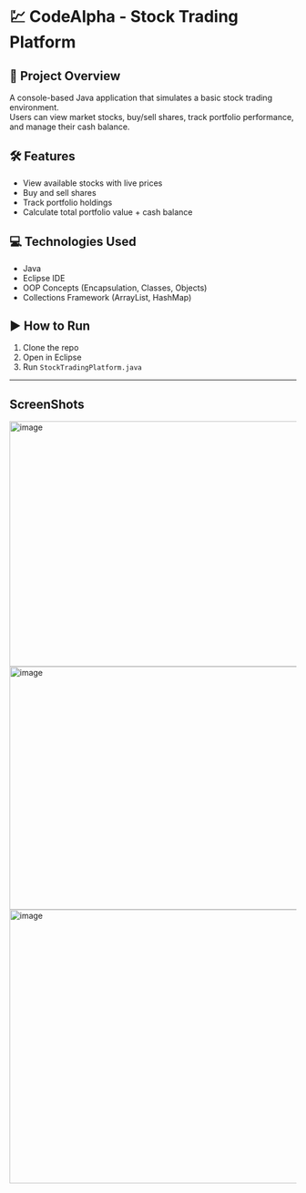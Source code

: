 # 💹 CodeAlpha - Stock Trading Platform

## 📌 Project Overview
A console-based Java application that simulates a basic stock trading environment.  
Users can view market stocks, buy/sell shares, track portfolio performance, and manage their cash balance.

## 🛠 Features
- View available stocks with live prices
- Buy and sell shares
- Track portfolio holdings
- Calculate total portfolio value + cash balance

## 💻 Technologies Used
- Java
- Eclipse IDE
- OOP Concepts (Encapsulation, Classes, Objects)
- Collections Framework (ArrayList, HashMap)

## ▶ How to Run
1. Clone the repo  
2. Open in Eclipse  
3. Run `StockTradingPlatform.java`

---
## ScreenShots
<img width="1132" height="431" alt="image" src="https://github.com/user-attachments/assets/5b34fa2e-ba5d-4e7a-b62c-8e0fc315d8ce" />


<img width="1172" height="427" alt="image" src="https://github.com/user-attachments/assets/b18b7dd5-95f9-4fe0-843b-1b5718896e6b" />


<img width="1182" height="481" alt="image" src="https://github.com/user-attachments/assets/474b6a5d-0812-467d-9fc4-24ebe98ebc7f" />

